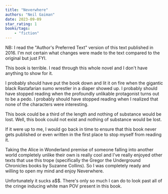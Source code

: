 ```yaml
---
title: "Neverwhere"
authors: "Neil Gaiman"
date: 2023-09-09
star_rating: 1
books/tags:
    - "fiction"
---
```

NB: I read the "Author's Preferred Text" version of this text published in 2016. I'm not certain what changes were made to the text compared to the original but just FYI.

This book is terrible. I read through this whole novel and I don't have anything to show for it.

I probably should have put the book down and lit it on fire when the gigantic black Rastafarian sumo wrestler in a diaper showed up. I probably should have stopped reading when the profoundly unlikable protagonist turns out to be a pedo. I probably should have stopped reading when I realized that none of the characters were interesting.

This book could be a third of the length and nothing of substance would be lost. Well, this book could not exist and nothing of substance would be lost.

If it were up to me, I would go back in time to ensure that this book never gets published or even written in the first place to stop myself from reading it.

Taking the Alice in Wonderland premise of someone falling into another world completely unlike their own is really cool and I've really enjoyed other texts that use this trope (specifically the Gregor the Underground Chronicles books by Suzanne Collins). So I was completely ready and willing to open my mind and enjoy Neverwhere.

Unfortunately it sucks a$$. There's only so much I can do to look past all of the cringe inducing white man POV present in this book.